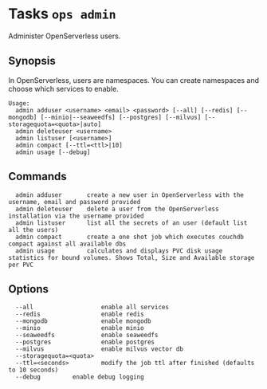 <!---
Licensed to the Apache Software Foundation (ASF) under one
or more contributor license agreements.  See the NOTICE file
distributed with this work for additional information
regarding copyright ownership.  The ASF licenses this file
to you under the Apache License, Version 2.0 (the
"License"); you may not use this file except in compliance
with the License.  You may obtain a copy of the License at

  http://www.apache.org/licenses/LICENSE-2.0

Unless required by applicable law or agreed to in writing,
software distributed under the License is distributed on an
"AS IS" BASIS, WITHOUT WARRANTIES OR CONDITIONS OF ANY
KIND, either express or implied.  See the License for the
specific language governing permissions and limitations
under the License.
-->
# Tasks  `ops admin`

Administer OpenServerless users.

## Synopsis

In OpenServerless, users are namespaces.
You can create namespaces and choose which services to enable.

```text
Usage:
  admin adduser <username> <email> <password> [--all] [--redis] [--mongodb] [--minio|--seaweedfs] [--postgres] [--milvus] [--storagequota=<quota>|auto] 
  admin deleteuser <username>
  admin listuser [<username>]
  admin compact [--ttl=<ttl>|10]
  admin usage [--debug]
```

## Commands
```
  admin adduser       create a new user in OpenServerless with the username, email and password provided
  admin deleteuser    delete a user from the OpenServerless installation via the username provided
  admin listuser      list all the secrets of an user (default list all the users)
  admin compact       create a one shot job which executes couchdb compact against all available dbs
  admin usage         calculates and displays PVC disk usage statistics for bound volumes. Shows Total, Size and Available storage per PVC
```

## Options
```
  --all                   enable all services
  --redis                 enable redis
  --mongodb               enable mongodb
  --minio                 enable minio
  --seaweedfs             enable seaweedfs
  --postgres              enable postgres
  --milvus                enable milvus vector db
  --storagequota=<quota>
  --ttl=<seconds>         modify the job ttl after finished (defaults to 10 seconds)
  --debug         enable debug logging
```